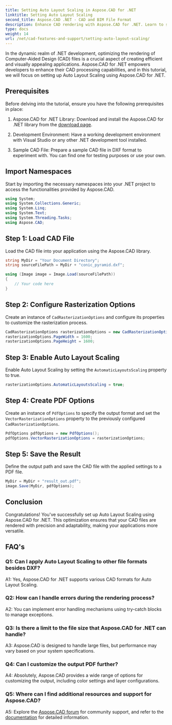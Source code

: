 ```yaml
---
title: Setting Auto Layout Scaling in Aspose.CAD for .NET
linktitle: Setting Auto Layout Scaling
second_title: Aspose.CAD .NET - CAD and BIM File Format
description: Enhance CAD rendering with Aspose.CAD for .NET. Learn to set up Auto Layout Scaling for precise and adaptable file rendering.
type: docs
weight: 14
url: /net/cad-features-and-support/setting-auto-layout-scaling/
---
```

In the dynamic realm of .NET development, optimizing the rendering of Computer-Aided Design (CAD) files is a crucial aspect of creating efficient and visually appealing applications. Aspose.CAD for .NET empowers developers to enhance their CAD processing capabilities, and in this tutorial, we will focus on setting up Auto Layout Scaling using Aspose.CAD for .NET.

## Prerequisites

Before delving into the tutorial, ensure you have the following prerequisites in place:

1. Aspose.CAD for .NET Library: Download and install the Aspose.CAD for .NET library from the [download page](https://releases.aspose.com/cad/net/).

2. Development Environment: Have a working development environment with Visual Studio or any other .NET development tool installed.

3. Sample CAD File: Prepare a sample CAD file in DXF format to experiment with. You can find one for testing purposes or use your own.

## Import Namespaces

Start by importing the necessary namespaces into your .NET project to access the functionalities provided by Aspose.CAD.

```csharp
using System;
using System.Collections.Generic;
using System.Linq;
using System.Text;
using System.Threading.Tasks;
using Aspose.CAD;
```

## Step 1: Load CAD File

Load the CAD file into your application using the Aspose.CAD library.

```csharp
string MyDir = "Your Document Directory";
string sourceFilePath = MyDir + "conic_pyramid.dxf";

using (Image image = Image.Load(sourceFilePath))
{
    // Your code here
}
```

## Step 2: Configure Rasterization Options

Create an instance of `CadRasterizationOptions` and configure its properties to customize the rasterization process.

```csharp
CadRasterizationOptions rasterizationOptions = new CadRasterizationOptions();
rasterizationOptions.PageWidth = 1600;
rasterizationOptions.PageHeight = 1600;
```

## Step 3: Enable Auto Layout Scaling

Enable Auto Layout Scaling by setting the `AutomaticLayoutsScaling` property to true.

```csharp
rasterizationOptions.AutomaticLayoutsScaling = true;
```

## Step 4: Create PDF Options

Create an instance of `PdfOptions` to specify the output format and set the `VectorRasterizationOptions` property to the previously configured `CadRasterizationOptions`.

```csharp
PdfOptions pdfOptions = new PdfOptions();
pdfOptions.VectorRasterizationOptions = rasterizationOptions;
```

## Step 5: Save the Result

Define the output path and save the CAD file with the applied settings to a PDF file.

```csharp
MyDir = MyDir + "result_out.pdf";
image.Save(MyDir, pdfOptions);
```

## Conclusion

Congratulations! You've successfully set up Auto Layout Scaling using Aspose.CAD for .NET. This optimization ensures that your CAD files are rendered with precision and adaptability, making your applications more versatile.

## FAQ's

### Q1: Can I apply Auto Layout Scaling to other file formats besides DXF?

A1: Yes, Aspose.CAD for .NET supports various CAD formats for Auto Layout Scaling.

### Q2: How can I handle errors during the rendering process?

A2: You can implement error handling mechanisms using try-catch blocks to manage exceptions.

### Q3: Is there a limit to the file size that Aspose.CAD for .NET can handle?

A3: Aspose.CAD is designed to handle large files, but performance may vary based on your system specifications.

### Q4: Can I customize the output PDF further?

A4: Absolutely, Aspose.CAD provides a wide range of options for customizing the output, including color settings and layer configurations.

### Q5: Where can I find additional resources and support for Aspose.CAD?

A5: Explore the [Aspose.CAD forum](https://forum.aspose.com/c/cad/19) for community support, and refer to the [documentation](https://reference.aspose.com/cad/net/) for detailed information.
